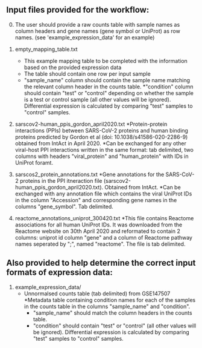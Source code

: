 ## Input files provided for the workflow:

0. The user should provide a raw counts table with sample names as column headers and gene names (gene symbol or UniProt) as row names. (see 'example_expression_data' for an example)

1. empty_mapping_table.txt
	* This example mapping table to be completed with the information based on the provided expression data
	* The table should contain one row per input sample
	* "sample_name" column should contain the sample name matching the relevant column header in the counts table.
	*"condition" column should contain "test" or "control"  depending on whether the sample is a test or control sample (all other values will be ignored). Differential expression is calculated by comparing "test" samples to "control" samples.

2. sarscov2-human_ppis_gordon_april2020.txt
	*Protein-protein interactions (PPIs) between SARS-CoV-2 proteins and human binding proteins predicted by Gordon et al (doi: 10.1038/s41586-020-2286-9) obtained from IntAct in April 2020.
	*Can be exchanged for any other viral-host PPI interactions written in the same format: tab delimited, two columns with headers "viral_protein" and "human_protein" with IDs in UniProt foramt.

3. sarscos2_protein_annotations.txt
	*Gene annotations for the SARS-CoV-2 proteins in the PPI itneraction file (sarscov2-human_ppis_gordon_april2020.txt). Obtained from IntAct.
	*Can be exchanged with any annotation file which contains the viral UniProt IDs in the column "Accession" and corresponding gene names in the columns "gene_symbol". Tab delimited.

4. reactome_annotations_uniprot_300420.txt
	*This file contains Reactome associations for all human UniProt IDs. It was downloaded from the Reactome website on 30th April 2020 and reformated to contain 2 columns: uniprot id column "gene" and a column of Reactome pathway names seperated by ";", named "reactome". The file is tab delimited.


## Also provided to help determine the correct input formats of expression data:

1. example_expression_data/
	* Unnormalsed counts table (tab delimited) from GSE147507
	*Metadata table containing condition names for each of the samples in the counts table in the columns "sample_name" and "condition". 
	  - "sample_name" should match the column headers in the counts table.
	  - "condition" should contain "test" or "control" (all other values will be ignored). Differential expression is calculated by comparing "test" samples to "control" samples.